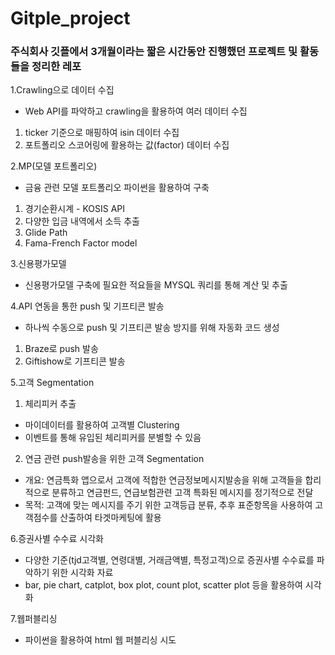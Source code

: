 # Gitple_project

### 주식회사 깃플에서 3개월이라는 짧은 시간동안 진행했던 프로젝트 및 활동들을 정리한 레포

1.Crawling으로 데이터 수집
  - Web API를 파악하고 crawling을 활용하여 여러 데이터 수집
  1) ticker 기준으로 매핑하여 isin 데이터 수집
  2) 포트폴리오 스코어링에 활용하는 값(factor) 데이터 수집
  
2.MP(모델 포트폴리오)
  - 금융 관련 모델 포트폴리오 파이썬을 활용하여 구축
  1) 경기순환시계 - KOSIS API
  2) 다양한 입금 내역에서 소득 추출
  3) Glide Path
  4) Fama-French Factor model
  
3.신용평가모델
  - 신용평가모델 구축에 필요한 적요들을 MYSQL 쿼리를 통해 계산 및 추출 

4.API 연동을 통한 push 및 기프티콘 발송
  - 하나씩 수동으로 push 및 기프티콘 발송 방지를 위해 자동화 코드 생성
  1) Braze로 push 발송
  2) Giftishow로 기프티콘 발송
 
5.고객 Segmentation
  1) 체리피커 추출
  - 마이데이터를 활용하여 고객별 Clustering
  - 이벤트를 통해 유입된 체리피커를 분별할 수 있음
 2) 연금 관련 push발송을 위한 고객 Segmentation
 - 개요: 연금특화 앱으로서 고객에 적합한 연금정보메시지발송을 위해 고객들을 합리적으로 분류하고 연금펀드, 연급보험관련 고객 특화된 메시지를 정기적으로 전달
 - 목적: 고객에 맞는 메시지를 주기 위한 고객등급 분류, 추후 표준항목을 사용하여 고객점수를 산출하여 타겟마케팅에 활용
 
6.증권사별 수수료 시각화
  - 다양한 기준(tjd고객별, 연령대별, 거래금액별, 특정고객)으로 증권사별 수수료를 파악하기 위한 시각화 자료
  - bar, pie chart, catplot, box plot, count plot, scatter plot 등을 활용하여 시각화

7.웹퍼블리싱
  - 파이썬을 활용하여 html 웹 퍼블리싱 시도
